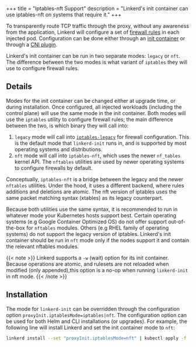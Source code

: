 +++
title = "Iptables-nft Support"
description = "Linkerd's init container can use iptables-nft on systems that require it."
+++

To transparently route TCP traffic through the proxy, without any awareness
from the application, Linkerd will configure a set of [firewall
rules](../../reference/iptables/) in each injected pod. Configuration can be
done either through an [init
container](../../reference/architecture/#linkerd-init-container) or through a
[CNI plugin](../cni/).

Linkerd's init container can be run in two separate modes: `legacy` or `nft`.
The difference between the two modes is what variant of `iptables` they will use
to configure firewall rules.

## Details

Modes for the init container can be changed either at upgrade time, or during
installation. Once configured, all injected workloads (including the control
plane) will use the same mode in the init container. Both modes will use the
`iptables` utility to configure firewall rules; the main difference between the
two, is which binary they will call into:

1. `legacy` mode will call into [`iptables-legacy`] for firewall configuration.
   This is the default mode that `linkerd-init` runs in, and is supported by
   most operating systems and distributions.
2. `nft` mode will call into `iptables-nft`, which uses the newer `nf_tables`
   kernel API. The `nftables` utilities are used by newer operating systems to
   configure firewalls by default.

[`iptables-legacy`]: https://manpages.debian.org/bullseye/iptables/iptables-legacy.8.en.html
Conceptually, `iptables-nft` is a bridge between the legacy and the newer
`nftables` utilities. Under the hood, it uses a different backend, where rules
additions and deletions are atomic. The nft version of iptables uses the same
packet matching syntax (xtables) as its legacy counterpart.

Because both utilities use the same syntax, it is recommended to run in
whatever mode your Kubernetes hosts support best. Certain operating systems
(e.g Google Container Optimized OS) do not offer support out-of-the-box for
`nftables` modules. Others (e.g RHEL family of operating systems) do not
support the legacy version of iptables. Linkerd's init container should be run
in `nft` mode only if the nodes support it and contain the relevant nftables
modules.

{{< note >}}
Linkerd supports a `-w` (wait) option for its init container. Because
operations are atomic, and rulesets are not reloaded when modified (only
appended),this option is a no-op when running `linkerd-init` in nft mode.
{{< /note >}}

## Installation

The mode for `linkerd-init` can be overridden through the configuration option
`proxyInit.iptablesMode=iptables|nft`. The configuration option can be used for
both Helm and CLI installations (or upgrades). For example, the following line
will install Linkerd and set the init container mode to `nft`:

```bash
linkerd install --set "proxyInit.iptablesMode=nft" | kubectl apply -f -
```
